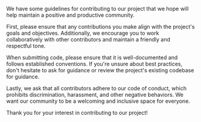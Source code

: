 We have some guidelines for contributing to our project that we hope will help maintain a positive and productive community.

First, please ensure that any contributions you make align with the project's goals and objectives. Additionally, we encourage you to work collaboratively with other contributors and maintain a friendly and respectful tone.

When submitting code, please ensure that it is well-documented and follows established conventions. If you're unsure about best practices, don't hesitate to ask for guidance or review the project's existing codebase for guidance.

Lastly, we ask that all contributors adhere to our code of conduct, which prohibits discrimination, harassment, and other negative behaviors. We want our community to be a welcoming and inclusive space for everyone.

Thank you for your interest in contributing to our project!
